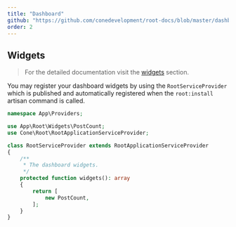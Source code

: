 ```yaml
---
title: "Dashboard"
github: "https://github.com/conedevelopment/root-docs/blob/master/dashboard.md"
order: 2
---
```


## Widgets

> For the detailed documentation visit the [widgets](/docs/widgets) section.

You may register your dashboard widgets by using the `RootServiceProvider` which is published and automatically registered when the `root:install` artisan command is called.

```php
namespace App\Providers;

use App\Root\Widgets\PostCount;
use Cone\Root\RootApplicationServiceProvider;

class RootServiceProvider extends RootApplicationServiceProvider
{
    /**
     * The dashboard widgets.
     */
    protected function widgets(): array
    {
        return [
            new PostCount,
        ];
    }
}
```
